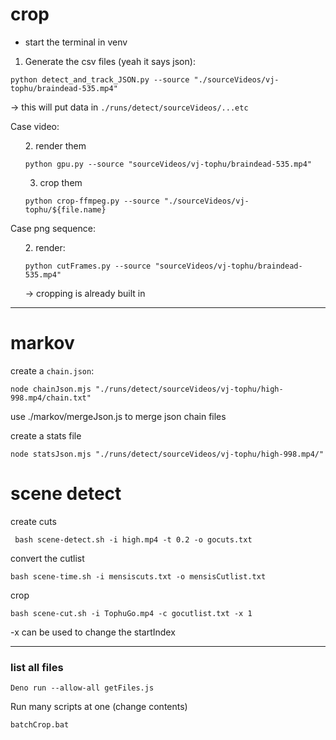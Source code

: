 # crop

- start the terminal in venv

1. Generate the csv files (yeah it says json):

```
python detect_and_track_JSON.py --source "./sourceVideos/vj-tophu/braindead-535.mp4"
```

-> this will put data in `./runs/detect/sourceVideos/...etc`

Case video:
<ul>
2. render them

```
python gpu.py --source "sourceVideos/vj-tophu/braindead-535.mp4"
```

3. crop them

```
python crop-ffmpeg.py --source "./sourceVideos/vj-tophu/${file.name}
```
</ul>

Case png sequence:
<ul>
2. render: 

```
python cutFrames.py --source "sourceVideos/vj-tophu/braindead-535.mp4"
```
-> cropping is already built in
</ul>

---

# markov

create a `chain.json`:

```
node chainJson.mjs "./runs/detect/sourceVideos/vj-tophu/high-998.mp4/chain.txt"
```

use ./markov/mergeJson.js to merge json chain files

create a  stats file
```
node statsJson.mjs "./runs/detect/sourceVideos/vj-tophu/high-998.mp4/"
```

<!-- ```
# put a source from crop.1
python csvtje.py --source "sourceVideos/vj-tophu/braindead-535.mp4"
``` -->

# scene detect
create cuts
```
 bash scene-detect.sh -i high.mp4 -t 0.2 -o gocuts.txt
 ```

convert the cutlist
 ```
 bash scene-time.sh -i mensiscuts.txt -o mensisCutlist.txt
 ```

 crop
 ```
 bash scene-cut.sh -i TophuGo.mp4 -c gocutlist.txt -x 1
 ```
 -x can be used to change the startIndex

 ---
 ### list all files
 ```
 Deno run --allow-all getFiles.js
 ```

Run many scripts at one (change contents)
 ```
 batchCrop.bat
 ```
